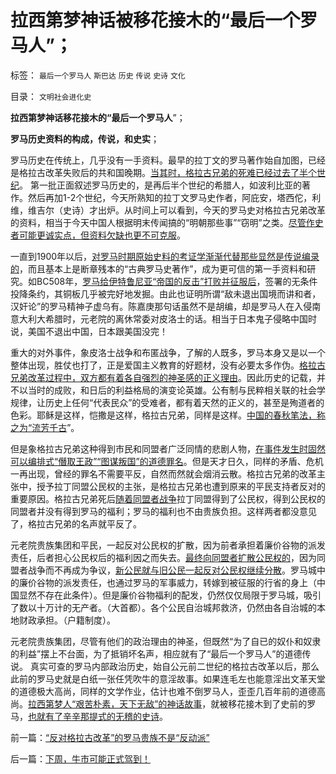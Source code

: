 # 拉西第梦神话被移花接木的“最后一个罗马人”；

标签： `最后一个罗马人` `斯巴达` `历史` `传说` `史诗` `文化` 

目录： `文明社会进化史`

**拉西第梦神话移花接木的“最后一个罗马人**”；

**罗马历史资料的构成，传说，和史实**；

罗马历史在传统上，几乎没有一手资料。最早的拉丁文的罗马著作始自加图，已经是格拉古改革失败后的共和国晚期。[当其时，格拉古兄弟的死难已经过去了半个世纪](../../../2013/3/26/阶级斗争，信仰缺失，礼崩乐坏，格拉古兄弟改革失败.md)。
第一批正面叙述罗马历史的，是再后半个世纪的希腊人，如波利比亚的著作。然后再加1-2个世纪，今天所熟知的拉丁文罗马史作者，阿庇安，塔西佗，利维，维吉尔（史诗）才出炉。从时间上可以看到，今天的罗马史对格拉古兄弟改革的资料，相当于今天中国人根据明末传闻搞的“明朝那些事”“窃明”之类。[尽管作史者可能更诚实点，但资料欠缺也更不可克服](../../../2008/10/25/历史，你的名字叫故事.md)。

一直到1900年以后，[对罗马时期原始史料的考证学渐渐代替那些显然是传说编录的](../../../2013/3/12/罗马早期历史的真真假假，罗马的独立，贵族和平民.md)，而且基本上是断章残本的“古典罗马史著作”，成为更可信的第一手资料和研究。如BC508年，[罗马给伊特鲁尼亚“帝国的反击”打败并征服后](../../../2013/3/11/伊特鲁尼亚，罗马的建城者，罗马的主人.md)，签署的无条件投降条约，其铜板几乎被完好地发掘。由此也证明所谓“敌未退出国境而讲和者，汉奸论”的罗马精神子虚乌有。陈嘉庚那句话虽然不是胡编，却是罗马人在入侵南意大利大希腊时，元老院的离休常委对皮洛士的话。相当于日本鬼子侵略中国时说，美国不退出中国，日本跟美国没完！

重大的对外事件，象皮洛士战争和布匿战争，了解的人既多，罗马本身又是以一个整体出现，胜仗也打了，正是爱国主义教育的好题材，没有必要太多作伪。[格拉古兄弟改革过程中，双方都有着各自强烈的神圣感的正义理由](../../../2013/3/23/格拉古兄弟“再分配”改革必然失败的悲剧.md)。因此历史的记载，并不以当时的成败，和日后的利益格局的演变论英雄。公有制与民粹相关联的社会学规律，让历史上任何“代表民众”的受难者，都有着天然的正义的，甚至是殉道者的色彩。耶稣是这样，恺撒是这样，格拉古兄弟，同样是这样。[中国的春秋笔法，称之为“流芳千古](../../../2011/2/16/诱导行为的道德史和行为分析的历史科学.md)”。

但是象格拉古兄弟这种得到市民和同盟者广泛同情的悲剧人物，[在事件发生时固然可以编排式“僭取王政”“图谋叛国”的道德罪名](../../../2013/3/14/罗马共和国“僭求王政”的“慈善叛国罪校友会”.md)。但是天才日久，同样的矛盾、危机一再出现，曾经的罪名不需要平反，自然而然就会烟消云散。格拉古兄弟的改革主张中，授予拉丁同盟公民权的主张，是格拉古兄弟也遭到原来的平民支持者反对的重要原因。格拉古兄弟死后[随着同盟者战争](../../../2013/3/11/罗马的国进民退，格拉古改革，同盟者战争；.md)拉丁同盟得到了公民权，得到公民权的同盟者并没有得到罗马的福利；罗马的福利也不由贵族负担。这样两者都没意见了，格拉古兄弟的名声就平反了。

元老院贵族集团和平民，一起反对公民权的扩散，因为前者承担着廉价谷物的派发责任，后者担心公民权后的福利因之而失去。[最终向同盟者扩散公民权的](../../../2013/3/14/“自相残杀吧，你们将融化进美丽的共产主义”.md)，因为同盟者战争而不再成为争议，[新公民就与旧公民一起反对公民权继续分散](../../../2010/11/5/罗马与美式民主有何不同？公侯伯子男贵族何来？.md)。罗马城中的廉价谷物的派发责任，也通过罗马的军事威力，转嫁到被征服的行省的身上（中国显然不存在此条件）。但是廉价谷物福利的配发，仍然仅仅局限于罗马城，吸引了数以十万计的无产者。（大首都）。各个公民自治城邦救济，仍然由各自治城的本地财政承担。（户籍制度）。

元老院贵族集团，尽管有他们的政治理由的神圣，但既然“为了自已的奴仆和奴隶的利益”摆上不台面，为了抵销坏名声，相应就有了“最后一个罗马人”的道德传说。
真实可查的罗马内部政治历史，始自公元前二世纪的格拉古改革以后，那么此前的罗马史就是白纸一张任凭吹牛的意淫故事。如果连毛左也能意淫出文革天堂的道德极大高尚，同样的文学作业，估计也难不倒罗马人，歪歪几百年前的道德高尚。[拉西第梦人“艰苦朴素，天下无敌”的神话故事](../../../2013/3/8/迦太基的冷血不贪婪，斯巴达的压迫不腐败.md)，就被移花接木到了史前的罗马，[也就有了辛辛那提式的无稽的史诗](../../../2010/8/17/华盛顿理想是斯多葛美国;民主在古希腊并非最优政体.md)。

前一篇：[“反对格拉古改革”的罗马贵族不是“反动派”](../../../2013/3/29/“反对格拉古改革”的罗马贵族不是“反动派”.md)

后一篇：[下周，牛市可能正式驾到！](../../../2013/3/29/下周，牛市可能正式驾到！.md)
